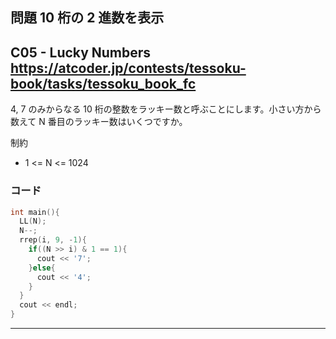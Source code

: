 ## 問題 10 桁の 2 進数を表示
C05 - Lucky Numbers
https://atcoder.jp/contests/tessoku-book/tasks/tessoku_book_fc
---
4, 7 のみからなる 10 桁の整数をラッキー数と呼ぶことにします。小さい方から数えて N 番目のラッキー数はいくつですか。

制約
- 1 <= N <= 1024

### コード
```cpp
int main(){
  LL(N);
  N--;
  rrep(i, 9, -1){
    if((N >> i) & 1 == 1){
      cout << '7';
    }else{
      cout << '4';
    }
  }
  cout << endl;
}
```


***